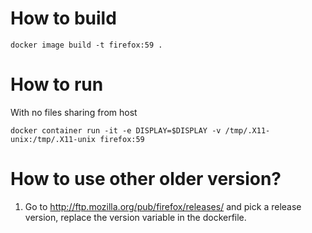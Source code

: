# How to build
```
docker image build -t firefox:59 .
```

# How to run

With no files sharing from host
```
docker container run -it -e DISPLAY=$DISPLAY -v /tmp/.X11-unix:/tmp/.X11-unix firefox:59
```

# How to use other older version?
1. Go to http://ftp.mozilla.org/pub/firefox/releases/ and pick a release version, replace the version variable in the dockerfile.
